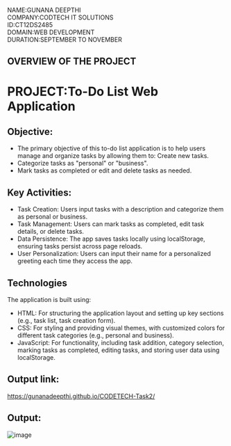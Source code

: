 NAME:GUNANA DEEPTHI    
COMPANY:CODTECH IT SOLUTIONS    
ID:CT12DS2485    
DOMAIN:WEB DEVELOPMENT    
DURATION:SEPTEMBER TO NOVEMBER    

## OVERVIEW OF THE PROJECT
# PROJECT:To-Do List Web Application

## Objective:
* The primary objective of this to-do list application is to help users manage and organize tasks by allowing them to: Create new tasks.    
* Categorize tasks as "personal" or "business".    
* Mark tasks as completed or edit and delete tasks as needed.    

## Key Activities:
* Task Creation: Users input tasks with a description and categorize them as personal or business.    
* Task Management: Users can mark tasks as completed, edit task details, or delete tasks.    
* Data Persistence: The app saves tasks locally using localStorage, ensuring tasks persist across page reloads.    
* User Personalization: Users can input their name for a personalized greeting each time they access the app.    

## Technologies
The application is built using:    
* HTML: For structuring the application layout and setting up key sections (e.g., task list, task creation form).    
* CSS: For styling and providing visual themes, with customized colors for different task categories (e.g., personal and business).    
* JavaScript: For functionality, including task addition, category selection, marking tasks as completed, editing tasks, and storing user data using localStorage.    
## Output link:
https://gunanadeepthi.github.io/CODETECH-Task2/ 
## Output:
![image](https://github.com/user-attachments/assets/db59ce96-de3b-4d14-ad86-ce48456ed630)

